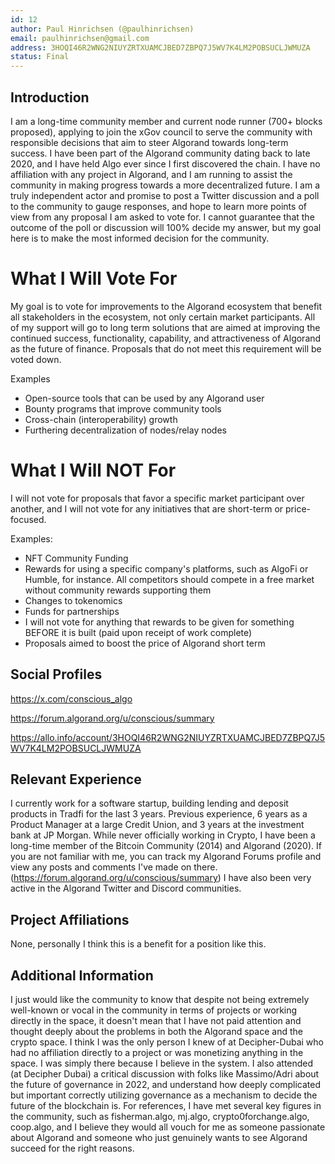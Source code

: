 ```yaml
---
id: 12
author: Paul Hinrichsen (@paulhinrichsen)
email: paulhinrichsen@gmail.com
address: 3HOQI46R2WNG2NIUYZRTXUAMCJBED7ZBPQ7J5WV7K4LM2POBSUCLJWMUZA
status: Final
---
```

 
 ## Introduction
 
 I am a long-time community member and current node runner (700+ blocks proposed), applying to join the xGov council to serve the community with responsible decisions that aim to steer Algorand towards long-term success. I have been part of the Algorand community dating back to late 2020, and I have held Algo ever since I first discovered the chain. I have no affiliation with any project in Algorand, and I am running to assist the community in making progress towards a more decentralized future. I am a truly independent actor and promise to post a Twitter discussion and a poll to the community to gauge responses, and hope to learn more points of view from any proposal I am asked to vote for. I cannot guarantee that the outcome of the poll or discussion will 100% decide my answer, but my goal here is to make the most informed decision for the community.
 
 # What I Will Vote For
 
My goal is to vote for improvements to the Algorand ecosystem that benefit all stakeholders in the ecosystem, not only certain market participants. All of my support will go to long term solutions that are aimed at improving the continued success, functionality, capability, and attractiveness of Algorand as the future of finance. Proposals that do not meet this requirement will be voted down.
 
 Examples
 - Open-source tools that can be used by any Algorand user
 - Bounty programs that improve community tools
 - Cross-chain (interoperability) growth
 - Furthering decentralization of nodes/relay nodes

# What I Will NOT For

I will not vote for proposals that favor a specific market participant over another, and I will not vote for any initiatives that are short-term or price-focused.

Examples:
- NFT Community Funding
- Rewards for using a specific company's platforms, such as AlgoFi or Humble, for instance. All competitors should compete in a free market without community rewards supporting them
- Changes to tokenomics
- Funds for partnerships
- I will not vote for anything that rewards to be given for something BEFORE it is built (paid upon receipt of work complete)
- Proposals aimed to boost the price of Algorand short term
 
 
 ## Social Profiles
 
 https://x.com/conscious_algo
 
 https://forum.algorand.org/u/conscious/summary
 
 https://allo.info/account/3HOQI46R2WNG2NIUYZRTXUAMCJBED7ZBPQ7J5WV7K4LM2POBSUCLJWMUZA
 
 ## Relevant Experience
 
 I currently work for a software startup, building lending and deposit products in Tradfi for the last 3 years. Previous experience, 6 years as a Product Manager at a large Credit Union, and 3 years at the investment bank at JP Morgan. While never officially working in Crypto, I have been a long-time member of the Bitcoin Community (2014) and Algorand (2020). If you are not familiar with me, you can track my Algorand Forums profile and view any posts and comments I've made on there. (https://forum.algorand.org/u/conscious/summary) I have also been very active in the Algorand Twitter and Discord communities. 
 
 ## Project Affiliations
 
 None, personally I think this is a benefit for a position like this.
 
 ## Additional Information

 I just would like the community to know that despite not being extremely well-known or vocal in the community in terms of projects or working directly in the space, it doesn't mean that I have not paid attention and thought deeply about the problems in both the Algorand space and the crypto space. I think I was the only person I knew of at Decipher-Dubai who had no affiliation directly to a project or was monetizing anything in the space. I was simply there because I believe in the system. I also attended (at Decipher Dubai) a critical discussion with folks like Massimo/Adri about the future of governance in 2022, and understand how deeply complicated but important correctly utilizing governance as a mechanism to decide the future of the blockchain is. For references, I have met several key figures in the community, such as fisherman.algo, mj.algo, crypto0forchange.algo, coop.algo, and I believe they would all vouch for me as someone passionate about Algorand and someone who just genuinely wants to see Algorand succeed for the right reasons.
 
